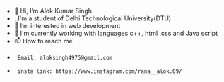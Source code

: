- 👋 Hi, I’m Alok Kumar Singh
- ..I'm a student of Delhi Technological University(DTU)
- 👀 I’m interested in web development
- 🌱 I'm currently working with languages c++, html ,css and Java script
- 📫 How to reach me 
-      Email: aloksingh4975@gmail.com
-      insta link: https://www.instagram.com/rana__alok.09/

<!---
Rana_Alok/Rana_Alok is a ✨ special ✨ repository because its `README.md` (this file) appears on your GitHub profile.
You can click the Preview link to take a look at your changes.
--->
